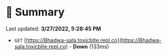 # 📖 Summary
Last updated: **3/27/2022, 5:28:45 PM**

- `GET` [https://Bhadwa-sala.toxicblte.repl.co](https://Bhadwa-sala.toxicblte.repl.co) - **Down** (133ms)
